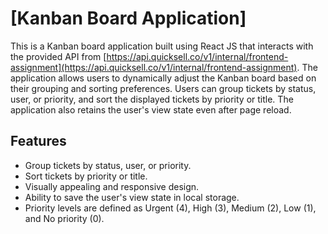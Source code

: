 # [Kanban Board Application]

This is a Kanban board application built using React JS that interacts with the provided API from [https://api.quicksell.co/v1/internal/frontend-assignment](https://api.quicksell.co/v1/internal/frontend-assignment). The application allows users to dynamically adjust the Kanban board based on their grouping and sorting preferences. Users can group tickets by status, user, or priority, and sort the displayed tickets by priority or title. The application also retains the user's view state even after page reload.

## Features

- Group tickets by status, user, or priority.
- Sort tickets by priority or title.
- Visually appealing and responsive design.
- Ability to save the user's view state in local storage.
- Priority levels are defined as Urgent (4), High (3), Medium (2), Low (1), and No priority (0).

